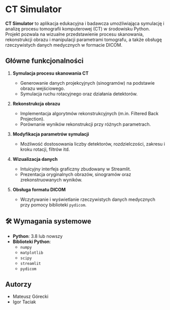 # CT Simulator

**CT Simulator** to aplikacja edukacyjna i badawcza umożliwiająca symulację i analizę procesu tomografii komputerowej (CT) w środowisku Python. Projekt pozwala na wizualne przedstawienie procesu skanowania, rekonstrukcji obrazu i manipulacji parametrami tomografu, a także obsługę rzeczywistych danych medycznych w formacie DICOM.

## Główne funkcjonalności

1. **Symulacja procesu skanowania CT**
   - Generowanie danych projekcyjnych (sinogramów) na podstawie obrazu wejściowego.
   - Symulacja ruchu rotacyjnego oraz działania detektorów.

2. **Rekonstrukcja obrazu**
   - Implementacja algorytmów rekonstrukcyjnych (m.in. Filtered Back Projection).
   - Porównanie wyników rekonstrukcji przy różnych parametrach.

3. **Modyfikacja parametrów symulacji**
   - Możliwość dostosowania liczby detektorów, rozdzielczości, zakresu i kroku rotacji, filtrów itd.

4. **Wizualizacja danych**
   - Intuicyjny interfejs graficzny zbudowany w Streamlit.
   - Prezentacja oryginalnych obrazów, sinogramów oraz zrekonstruowanych wyników.

5. **Obsługa formatu DICOM**
   - Wczytywanie i wyświetlanie rzeczywistych danych medycznych przy pomocy biblioteki `pydicom`.

## 🛠️ Wymagania systemowe

- **Python**: 3.8 lub nowszy
- **Biblioteki Python**:
  - `numpy`
  - `matplotlib`
  - `scipy`
  - `streamlit`
  - `pydicom`
 
## Autorzy
- Mateusz Górecki
- Igor Taciak
